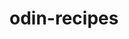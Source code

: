 # odin-recipes

<!--We're going to make some tasty food -->
<!--Don't forget to follow each step and your food will be delicious.-->
